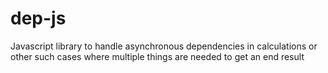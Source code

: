 dep-js
======

Javascript library to handle asynchronous dependencies in calculations or other such cases where multiple things are needed to get an end result
